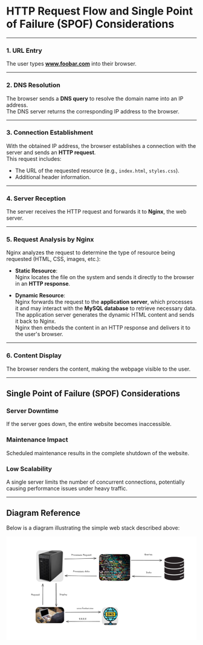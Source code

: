 # HTTP Request Flow and Single Point of Failure (SPOF) Considerations

---

### **1. URL Entry**  
The user types **www.foobar.com** into their browser.

---

### **2. DNS Resolution**  
The browser sends a **DNS query** to resolve the domain name into an IP address.  
The DNS server returns the corresponding IP address to the browser.

---

### **3. Connection Establishment**  
With the obtained IP address, the browser establishes a connection with the server and sends an **HTTP request**.  
This request includes:
- The URL of the requested resource (e.g., `index.html`, `styles.css`).
- Additional header information.

---

### **4. Server Reception**  
The server receives the HTTP request and forwards it to **Nginx**, the web server.

---

### **5. Request Analysis by Nginx**  
Nginx analyzes the request to determine the type of resource being requested (HTML, CSS, images, etc.):  

- **Static Resource**:  
  Nginx locates the file on the system and sends it directly to the browser in an **HTTP response**.

- **Dynamic Resource**:  
  Nginx forwards the request to the **application server**, which processes it and may interact with the **MySQL database** to retrieve necessary data.  
  The application server generates the dynamic HTML content and sends it back to Nginx.  
  Nginx then embeds the content in an HTTP response and delivers it to the user's browser.

---

### **6. Content Display**  
The browser renders the content, making the webpage visible to the user.

---

## Single Point of Failure (SPOF) Considerations

### **Server Downtime**  
If the server goes down, the entire website becomes inaccessible.

### **Maintenance Impact**  
Scheduled maintenance results in the complete shutdown of the website.

### **Low Scalability**  
A single server limits the number of concurrent connections, potentially causing performance issues under heavy traffic.

---

## Diagram Reference
Below is a diagram illustrating the simple web stack described above:

![Simple Web Stack](0-simple_web_stack.png)